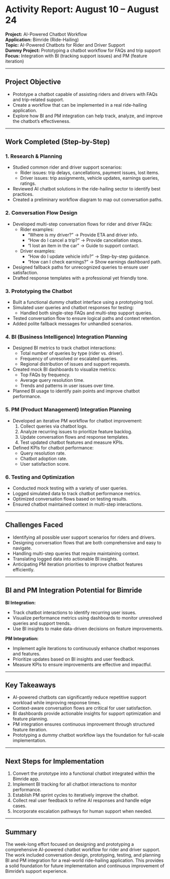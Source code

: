 # Activity Report: August 10 – August 24

**Project:** AI-Powered Chatbot Workflow  
**Application:** Bimride (Ride-Hailing)  
**Topic:** AI-Powered Chatbots for Rider and Driver Support  
**Dummy Project:** Prototyping a chatbot workflow for FAQs and trip support  
**Focus:** Integration with BI (tracking support issues) and PM (feature iteration)  

---

## Project Objective

- Prototype a chatbot capable of assisting riders and drivers with FAQs and trip-related support.  
- Create a workflow that can be implemented in a real ride-hailing application.  
- Explore how BI and PM integration can help track, analyze, and improve the chatbot’s effectiveness.  

---

## Work Completed (Step-by-Step)

### 1. Research & Planning
- Studied common rider and driver support scenarios:
  - Rider issues: trip delays, cancellations, payment issues, lost items.  
  - Driver issues: trip assignments, vehicle updates, earnings queries, ratings.  
- Reviewed AI chatbot solutions in the ride-hailing sector to identify best practices.  
- Created a preliminary workflow diagram to map out conversation paths.  

### 2. Conversation Flow Design
- Developed multi-step conversation flows for rider and driver FAQs:  
  - Rider examples:  
    - “Where is my driver?” → Provide ETA and driver info.  
    - “How do I cancel a trip?” → Provide cancellation steps.  
    - “I lost an item in the car” → Guide to support contact.  
  - Driver examples:  
    - “How do I update vehicle info?” → Step-by-step guidance.  
    - “How can I check earnings?” → Show earnings dashboard path.  
- Designed fallback paths for unrecognized queries to ensure user satisfaction.  
- Drafted response templates with a professional yet friendly tone.  

### 3. Prototyping the Chatbot
- Built a functional dummy chatbot interface using a prototyping tool.  
- Simulated user queries and chatbot responses for testing:  
  - Handled both single-step FAQs and multi-step support queries.  
- Tested conversation flow to ensure logical paths and context retention.  
- Added polite fallback messages for unhandled scenarios.  

### 4. BI (Business Intelligence) Integration Planning
- Designed BI metrics to track chatbot interactions:  
  - Total number of queries by type (rider vs. driver).  
  - Frequency of unresolved or escalated queries.  
  - Regional distribution of issues and support requests.  
- Created mock BI dashboards to visualize metrics:  
  - Top FAQs by frequency.  
  - Average query resolution time.  
  - Trends and patterns in user issues over time.  
- Planned BI usage to identify pain points and improve chatbot performance.  

### 5. PM (Product Management) Integration Planning
- Developed an iterative PM workflow for chatbot improvement:  
  1. Collect queries via chatbot logs.  
  2. Analyze recurring issues to prioritize feature backlog.  
  3. Update conversation flows and response templates.  
  4. Test updated chatbot features and measure KPIs.  
- Defined KPIs for chatbot performance:  
  - Query resolution rate.  
  - Chatbot adoption rate.  
  - User satisfaction score.  

### 6. Testing and Optimization
- Conducted mock testing with a variety of user queries.  
- Logged simulated data to track chatbot performance metrics.  
- Optimized conversation flows based on testing results.  
- Ensured chatbot maintained context in multi-step interactions.  

---

## Challenges Faced

- Identifying all possible user support scenarios for riders and drivers.  
- Designing conversation flows that are both comprehensive and easy to navigate.  
- Handling multi-step queries that require maintaining context.  
- Translating logged data into actionable BI insights.  
- Anticipating PM iteration priorities to improve chatbot features efficiently.  

---

## BI and PM Integration Potential for Bimride

**BI Integration:**  
- Track chatbot interactions to identify recurring user issues.  
- Visualize performance metrics using dashboards to monitor unresolved queries and support trends.  
- Use BI insights to make data-driven decisions on feature improvements.  

**PM Integration:**  
- Implement agile iterations to continuously enhance chatbot responses and features.  
- Prioritize updates based on BI insights and user feedback.  
- Measure KPIs to ensure improvements are effective and impactful.  

---

## Key Takeaways

- AI-powered chatbots can significantly reduce repetitive support workload while improving response times.  
- Context-aware conversation flows are critical for user satisfaction.  
- BI dashboards provide actionable insights for support optimization and feature planning.  
- PM integration ensures continuous improvement through structured feature iteration.  
- Prototyping a dummy chatbot workflow lays the foundation for full-scale implementation.  

---

## Next Steps for Implementation

1. Convert the prototype into a functional chatbot integrated within the Bimride app.  
2. Implement BI tracking for all chatbot interactions to monitor performance.  
3. Establish PM sprint cycles to iteratively improve the chatbot.  
4. Collect real user feedback to refine AI responses and handle edge cases.  
5. Incorporate escalation pathways for human support when needed.  

---

## Summary

The week-long effort focused on designing and prototyping a comprehensive AI-powered chatbot workflow for rider and driver support. The work included conversation design, prototyping, testing, and planning BI and PM integration for a real-world ride-hailing application. This provides a solid foundation for future implementation and continuous improvement of Bimride’s support experience.
